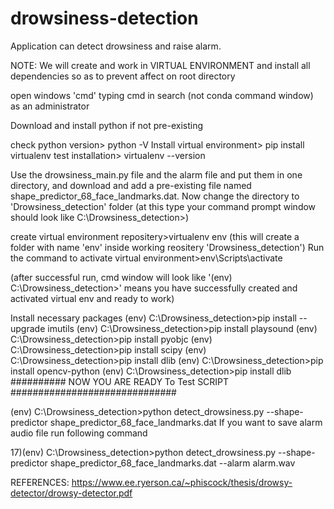 # drowsiness-detection
Application can detect drowsiness and raise alarm.

NOTE: We will create and work in VIRTUAL ENVIRONMENT and install all dependencies so as to prevent affect on root directory

open windows 'cmd' typing cmd in search (not conda command window) as an administrator

Download and install python if not pre-existing

check python version> python -V
Install virtual environment> pip install virtualenv
test installation> virtualenv --version

Use the drowsiness_main.py file and the alarm file and put them in one directory, and download and add a pre-existing file named shape_predictor_68_face_landmarks.dat.
Now change the directory to 'Drowsiness_detection' folder (at this type your command prompt window should look like C:\Drowsiness_detection>)

create virtual environment repositery>virtualenv env (this will create a folder with name 'env' inside working reositery 'Drowsiness_detection')
Run the command to activate virtual environment>env\Scripts\activate

(after successful run, cmd window will look like '(env) C:\Drowsiness_detection>' means you have successfully created and activated virtual env and ready to work)

Install necessary packages
(env) C:\Drowsiness_detection>pip install --upgrade imutils
(env) C:\Drowsiness_detection>pip install playsound
(env) C:\Drowsiness_detection>pip install pyobjc
(env) C:\Drowsiness_detection>pip install scipy
(env) C:\Drowsiness_detection>pip install dlib
(env) C:\Drowsiness_detection>pip install opencv-python
(env) C:\Drowsiness_detection>pip install dlib
########## NOW YOU ARE READY To Test SCRIPT ##############################

(env) C:\Drowsiness_detection>python detect_drowsiness.py --shape-predictor shape_predictor_68_face_landmarks.dat
If you want to save alarm audio file run following command

17)(env) C:\Drowsiness_detection>python detect_drowsiness.py --shape-predictor shape_predictor_68_face_landmarks.dat --alarm alarm.wav

REFERENCES: https://www.ee.ryerson.ca/~phiscock/thesis/drowsy-detector/drowsy-detector.pdf
